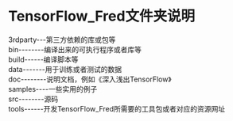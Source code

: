 # TensorFlow_Fred文件夹说明
3rdparty---第三方依赖的库或包等  
bin--------编译出来的可执行程序或者库等  
build------编译脚本等  
data-------用于训练或者测试的数据  
doc--------说明文档，例如《深入浅出TensorFlow》  
samples----一些实用的例子  
src--------源码  
tools------开发TensorFlow_Fred所需要的工具包或者对应的资源网址    
